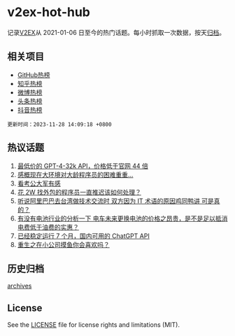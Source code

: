 # v2ex-hot-hub

 记录[V2EX](https://www.v2ex.com/)从 2021-01-06 日至今的热门话题。每小时抓取一次数据，按天[归档](archives)。
 
 ## 相关项目

- [GitHub热榜](https://github.com/snaildev/github-hot-hub)
- [知乎热榜](https://github.com/snaildev/zhihu-hot-hub)
- [微博热榜](https://github.com/snaildev/weibo-hot-hub)
- [头条热榜](https://github.com/snaildev/toutiao-hot-hub)
- [抖音热榜](https://github.com/snaildev/douyin-hot-hub)


 `更新时间：2023-11-28 14:09:18 +0800`

## 热议话题

1. [最低价的 GPT-4-32k API，价格低于官网 44 倍](https://www.v2ex.com/t/995825)
1. [感概现在大环境对大龄程序员的困难重重...](https://www.v2ex.com/t/995634)
1. [看考公大军有感](https://www.v2ex.com/t/995695)
1. [花 2W 找外包的程序员一直推迟该如何处理？](https://www.v2ex.com/t/995760)
1. [听说阿里巴巴去台湾做技术交流时 双方因为 IT 术语的原因鸡同鸭讲 可是真的？](https://www.v2ex.com/t/995757)
1. [有没有电池行业的分析一下 电车未来更换电池的价格之昂贵，是不是足以抵消电费低于油费的实惠？](https://www.v2ex.com/t/995576)
1. [已经稳定运行 7 个月，国内可用的 ChatGPT API](https://www.v2ex.com/t/995633)
1. [重生之在小公司摸鱼你会喜欢吗？](https://www.v2ex.com/t/995842)

## 历史归档

[archives](archives)

## License

See the [LICENSE](LICENSE) file for license rights and limitations (MIT).
